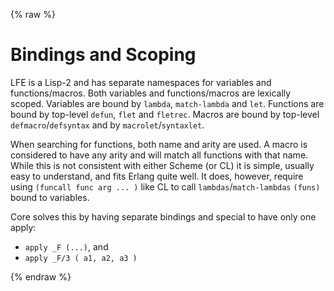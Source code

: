 {% raw %}
# Bindings and Scoping

LFE is a Lisp-2 and has separate namespaces for variables and
functions/macros. Both variables and functions/macros are lexically
scoped. Variables are bound by ``lambda``, ``match-lambda`` and ``let``. 
Functions are bound by top-level ``defun``, ``flet`` and ``fletrec``.
Macros are bound by top-level ``defmacro``/``defsyntax`` and by 
``macrolet``/``syntaxlet``.

When searching for functions, both name and arity are used. A macro is
considered to have any arity and will match all functions with that
name. While this is not consistent with either Scheme (or CL) it is
simple, usually easy to understand, and fits Erlang quite well. It
does, however, require using ``(funcall func arg ... )`` like CL to call
``lambdas``/``match-lambdas`` ``(funs)`` bound to variables.

Core solves this by having separate bindings and special to
have only one apply:

* ``apply _F (...)``, and
* ``apply _F/3 ( a1, a2, a3 )``

{% endraw %}
